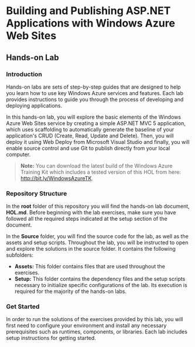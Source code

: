 ﻿# Building and Publishing ASP.NET Applications with Windows Azure Web Sites #

## Hands-on Lab ##

### Introduction ###

Hands-on labs are sets of step-by-step guides that are designed to help you learn how to use key Windows Azure services and features. Each lab provides instructions to guide you through the process of developing and deploying applications.

In this hands-on lab, you will explore the basic elements of the Windows Azure Web Sites service by creating a simple ASP.NET MVC 5 application, which uses scaffolding to automatically generate the baseline of your application's CRUD (Create, Read, Update and Delete). Then, you will deploy it using Web Deploy from Microsoft Visual Studio and finally, you will enable source control and use Git to publish directly from your local computer.

> **Note:** You can download the latest build of the Windows Azure Training Kit which includes a tested version of this HOL from here: http://bit.ly/WindowsAzureTK.

### Repository Structure ###

In the **root** folder of this repository you will find the hands-on lab document, **HOL.md**. Before beginning with the lab exercises, make sure you have followed all the required steps indicated at the setup section of the document.

In the **Source** folder, you will find the source code for the lab, as well as the assets and setup scripts. Throughout the lab, you will be instructed to open and explore the solutions in the source folder. It contains the following subfolders:

- **Assets:** This folder contains files that are used throughout the exercises.
- **Setup:** This folder contains the dependency files and the setup scripts necessary to initialize specific configurations of the lab. Its execution is required for the majority of the hands-on labs.



### Get Started ###

In order to run the solutions of the exercises provided by this lab, you will first need to configure your environment and install any necessary prerequisites such as runtimes, components, or libraries. Each lab  includes setup instructions for getting started.